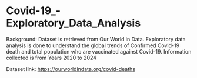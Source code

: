 # Covid-19_-Exploratory_Data_Analysis

Background:
Dataset is retrieved from Our World in Data.
Exploratory data analysis is done to understand the global trends of Confirmed Covid-19 death and total population who are vaccinated against Covid-19.
Information collected is from Years 2020 to 2024

Dataset link: https://ourworldindata.org/covid-deaths
